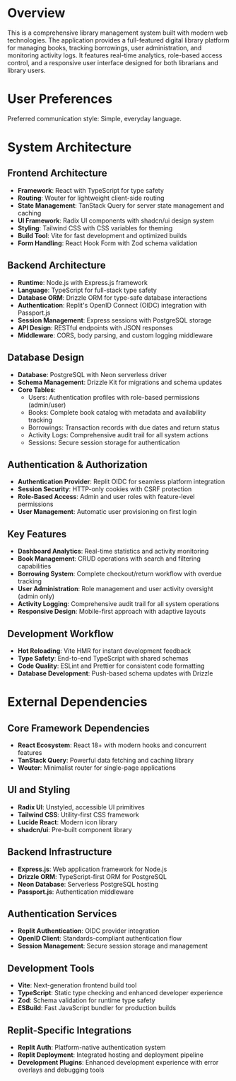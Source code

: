 # Overview

This is a comprehensive library management system built with modern web technologies. The application provides a full-featured digital library platform for managing books, tracking borrowings, user administration, and monitoring activity logs. It features real-time analytics, role-based access control, and a responsive user interface designed for both librarians and library users.

# User Preferences

Preferred communication style: Simple, everyday language.

# System Architecture

## Frontend Architecture
- **Framework**: React with TypeScript for type safety
- **Routing**: Wouter for lightweight client-side routing
- **State Management**: TanStack Query for server state management and caching
- **UI Framework**: Radix UI components with shadcn/ui design system
- **Styling**: Tailwind CSS with CSS variables for theming
- **Build Tool**: Vite for fast development and optimized builds
- **Form Handling**: React Hook Form with Zod schema validation

## Backend Architecture
- **Runtime**: Node.js with Express.js framework
- **Language**: TypeScript for full-stack type safety
- **Database ORM**: Drizzle ORM for type-safe database interactions
- **Authentication**: Replit's OpenID Connect (OIDC) integration with Passport.js
- **Session Management**: Express sessions with PostgreSQL storage
- **API Design**: RESTful endpoints with JSON responses
- **Middleware**: CORS, body parsing, and custom logging middleware

## Database Design
- **Database**: PostgreSQL with Neon serverless driver
- **Schema Management**: Drizzle Kit for migrations and schema updates
- **Core Tables**:
  - Users: Authentication profiles with role-based permissions (admin/user)
  - Books: Complete book catalog with metadata and availability tracking
  - Borrowings: Transaction records with due dates and return status
  - Activity Logs: Comprehensive audit trail for all system actions
  - Sessions: Secure session storage for authentication

## Authentication & Authorization
- **Authentication Provider**: Replit OIDC for seamless platform integration
- **Session Security**: HTTP-only cookies with CSRF protection
- **Role-Based Access**: Admin and user roles with feature-level permissions
- **User Management**: Automatic user provisioning on first login

## Key Features
- **Dashboard Analytics**: Real-time statistics and activity monitoring
- **Book Management**: CRUD operations with search and filtering capabilities
- **Borrowing System**: Complete checkout/return workflow with overdue tracking
- **User Administration**: Role management and user activity oversight (admin only)
- **Activity Logging**: Comprehensive audit trail for all system operations
- **Responsive Design**: Mobile-first approach with adaptive layouts

## Development Workflow
- **Hot Reloading**: Vite HMR for instant development feedback
- **Type Safety**: End-to-end TypeScript with shared schemas
- **Code Quality**: ESLint and Prettier for consistent code formatting
- **Database Development**: Push-based schema updates with Drizzle

# External Dependencies

## Core Framework Dependencies
- **React Ecosystem**: React 18+ with modern hooks and concurrent features
- **TanStack Query**: Powerful data fetching and caching library
- **Wouter**: Minimalist router for single-page applications

## UI and Styling
- **Radix UI**: Unstyled, accessible UI primitives
- **Tailwind CSS**: Utility-first CSS framework
- **Lucide React**: Modern icon library
- **shadcn/ui**: Pre-built component library

## Backend Infrastructure
- **Express.js**: Web application framework for Node.js
- **Drizzle ORM**: TypeScript-first ORM for PostgreSQL
- **Neon Database**: Serverless PostgreSQL hosting
- **Passport.js**: Authentication middleware

## Authentication Services
- **Replit Authentication**: OIDC provider integration
- **OpenID Client**: Standards-compliant authentication flow
- **Session Management**: Secure session storage and management

## Development Tools
- **Vite**: Next-generation frontend build tool
- **TypeScript**: Static type checking and enhanced developer experience
- **Zod**: Schema validation for runtime type safety
- **ESBuild**: Fast JavaScript bundler for production builds

## Replit-Specific Integrations
- **Replit Auth**: Platform-native authentication system
- **Replit Deployment**: Integrated hosting and deployment pipeline
- **Development Plugins**: Enhanced development experience with error overlays and debugging tools